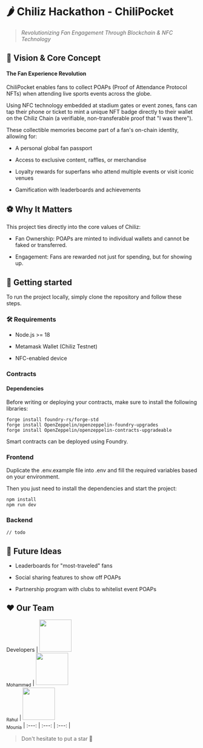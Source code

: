 # 🌶️ Chiliz Hackathon - ChiliPocket

> _Revolutionizing Fan Engagement Through Blockchain & NFC Technology_

## 🎯 Vision & Core Concept
#### The Fan Experience Revolution
ChiliPocket enables fans to collect POAPs (Proof of Attendance Protocol NFTs) when attending live sports events across the globe.

Using NFC technology embedded at stadium gates or event zones, fans can tap their phone or ticket to mint a unique NFT badge directly to their wallet on the Chiliz Chain (a verifiable, non-transferable proof that "I was there").

These collectible memories become part of a fan's on-chain identity, allowing for:

- A personal global fan passport

- Access to exclusive content, raffles, or merchandise

- Loyalty rewards for superfans who attend multiple events or visit iconic venues

- Gamification with leaderboards and achievements

## ⚽ Why It Matters

This project ties directly into the core values of Chiliz:

- Fan Ownership: POAPs are minted to individual wallets and cannot be faked or transferred.

- Engagement: Fans are rewarded not just for spending, but for showing up.


## 🚀 Getting started
To run the project locally, simply clone the repository and follow these steps.

### 🛠 Requirements
- Node.js >= 18

- Metamask Wallet (Chiliz Testnet)

- NFC-enabled device

### Contracts 
#### Dependencies

Before writing or deploying your contracts, make sure to install the following libraries:

```
forge install foundry-rs/forge-std
forge install OpenZeppelin/openzeppelin-foundry-upgrades
forge install OpenZeppelin/openzeppelin-contracts-upgradeable
```

Smart contracts can be deployed using Foundry.

### Frontend

Duplicate the .env.example file into .env and fill the required variables based on your environment.

Then you just need to install the dependencies and start the project:

```
npm install
npm run dev
````

### Backend

```
// todo
```

## 📣 Future Ideas

- Leaderboards for "most-traveled" fans

- Social sharing features to show off POAPs

- Partnership program with clubs to whitelist event POAPs

## ❤️ Our Team 

Developers
| [<img src="https://github.com/Molaryy.png?size=85" width=85><br><sub>Mohammed</sub>](https://github.com/Molaryy) | [<img src="https://github.com/RahulCHANDER25.png?size=85" width=85><br><sub>Rahul</sub>](https://github.com/RahulCHANDER25) | [<img src="https://github.com/moonia.png?size=85" width=85><br><sub>Mounia</sub>](https://github.com/moonia)
| :---: | :---: | :---: |

> Don't hesitate to put a star 🌟
